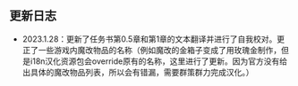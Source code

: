 ## 更新日志

* 2023.1.28：更新了任务书第0.5章和第1章的文本翻译并进行了自我校对。更正了一些游戏内魔改物品的名称（例如魔改的金箱子变成了用玫瑰金制作，但是i18n汉化资源包会override原有的名称，这里进行了更新。因为官方没有给出具体的魔改物品列表，所以会有错漏，需要群策群力完成汉化。）
